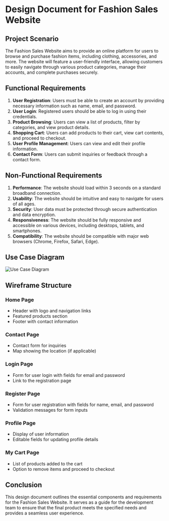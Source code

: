 # Design Document for Fashion Sales Website

## Project Scenario
The Fashion Sales Website aims to provide an online platform for users to browse and purchase fashion items, including clothing, accessories, and more. The website will feature a user-friendly interface, allowing customers to easily navigate through various product categories, manage their accounts, and complete purchases securely.

## Functional Requirements
1. **User Registration**: Users must be able to create an account by providing necessary information such as name, email, and password.
2. **User Login**: Registered users should be able to log in using their credentials.
3. **Product Browsing**: Users can view a list of products, filter by categories, and view product details.
4. **Shopping Cart**: Users can add products to their cart, view cart contents, and proceed to checkout.
5. **User Profile Management**: Users can view and edit their profile information.
6. **Contact Form**: Users can submit inquiries or feedback through a contact form.

## Non-Functional Requirements
1. **Performance**: The website should load within 3 seconds on a standard broadband connection.
2. **Usability**: The website should be intuitive and easy to navigate for users of all ages.
3. **Security**: User data must be protected through secure authentication and data encryption.
4. **Responsiveness**: The website should be fully responsive and accessible on various devices, including desktops, tablets, and smartphones.
5. **Compatibility**: The website should be compatible with major web browsers (Chrome, Firefox, Safari, Edge).

## Use Case Diagram
![Use Case Diagram](use-case-diagram.png)

## Wireframe Structure
### Home Page
- Header with logo and navigation links
- Featured products section
- Footer with contact information

### Contact Page
- Contact form for inquiries
- Map showing the location (if applicable)

### Login Page
- Form for user login with fields for email and password
- Link to the registration page

### Register Page
- Form for user registration with fields for name, email, and password
- Validation messages for form inputs

### Profile Page
- Display of user information
- Editable fields for updating profile details

### My Cart Page
- List of products added to the cart
- Option to remove items and proceed to checkout

## Conclusion
This design document outlines the essential components and requirements for the Fashion Sales Website. It serves as a guide for the development team to ensure that the final product meets the specified needs and provides a seamless user experience.